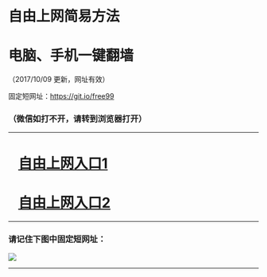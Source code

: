﻿# 自由上网简易方法

# 电脑、手机一键翻墙

（2017/10/09 更新，网址有效）

固定短网址：https://git.io/free99

### （微信如打不开，请转到浏览器打开）


***





# &nbsp;&nbsp; <a href="http://ft2304429457.fwq-tz-1001.info/fwqtz01.html?t=10090011467 " target="_blank">自由上网入口1</a>
# &nbsp;&nbsp; <a href="http://ft2383912202.fwq-tz-1002.info/fwqtz02.html?t=100900126479 " target="_blank">自由上网入口2</a>
***

### 请记住下图中固定短网址：

<img src="https://s3-us-west-2.amazonaws.com/fwq-1001/yjfq-20170905okok.png" /> 


***

